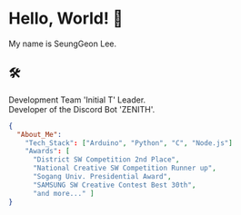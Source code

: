 # Hello, World! 👋
My name is SeungGeon Lee.

## 🛠️
Development Team 'Initial T' Leader.\
Developer of the Discord Bot 'ZENITH'.

```json
{
  "About_Me": 
    "Tech_Stack": ["Arduino", "Python", "C", "Node.js"] 
    "Awards": [
      "District SW Competition 2nd Place",
      "National Creative SW Competition Runner up",
      "Sogang Univ. Presidential Award",
      "SAMSUNG SW Creative Contest Best 30th",
      "and more..." ]
}
```
